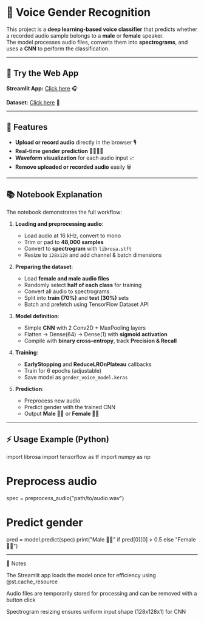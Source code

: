 # 🎤 Voice Gender Recognition

This project is a **deep learning-based voice classifier** that predicts whether a recorded audio sample belongs to a **male** or **female** speaker.  
The model processes audio files, converts them into **spectrograms**, and uses a **CNN** to perform the classification.

---

## 🔗 Try the Web App
**Streamlit App:** [Click here](https://gender-voice-classifier.streamlit.app/) 🎧

**Dataset:** [Click here](https://www.kaggle.com/datasets/murtadhanajim/gender-recognition-by-voiceoriginal) 📂

---

## 🧰 Features

- **Upload or record audio** directly in the browser 🎙️  
- **Real-time gender prediction** 👨‍🦱👩‍🦰  
- **Waveform visualization** for each audio input 📈  
- **Remove uploaded or recorded audio** easily 🗑️

---

## 📚 Notebook Explanation

The notebook demonstrates the full workflow:

1. **Loading and preprocessing audio**:
    - Load audio at 16 kHz, convert to mono  
    - Trim or pad to **48,000 samples**  
    - Convert to **spectrogram** with `librosa.stft`  
    - Resize to `128x128` and add channel & batch dimensions

2. **Preparing the dataset**:
    - Load **female and male audio files**  
    - Randomly select **half of each class** for training  
    - Convert all audio to spectrograms  
    - Split into **train (70%)** and **test (30%)** sets  
    - Batch and prefetch using TensorFlow Dataset API

3. **Model definition**:
    - Simple **CNN** with 2 Conv2D + MaxPooling layers  
    - Flatten → Dense(64) → Dense(1) with **sigmoid activation**  
    - Compile with **binary cross-entropy**, track **Precision & Recall**

4. **Training**:
    - **EarlyStopping** and **ReduceLROnPlateau** callbacks  
    - Train for 6 epochs (adjustable)  
    - Save model as `gender_voice_model.keras`

5. **Prediction**:
    - Preprocess new audio  
    - Predict gender with the trained CNN  
    - Output **Male 👨‍🦱** or **Female 👩‍🦰**

---

## ⚡ Usage Example (Python)

import librosa
import tensorflow as tf
import numpy as np

# Preprocess audio
spec = preprocess_audio("path/to/audio.wav")

# Predict gender
pred = model.predict(spec)
print("Male 👨‍🦱" if pred[0][0] > 0.5 else "Female 👩‍🦰")

---
📌 Notes

The Streamlit app loads the model once for efficiency using @st.cache_resource

Audio files are temporarily stored for processing and can be removed with a button click

Spectrogram resizing ensures uniform input shape (128x128x1) for CNN
